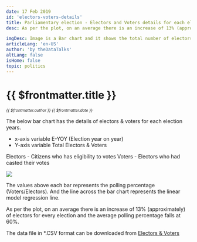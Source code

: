 ```yaml
---
date: 17 Feb 2019
id: 'electors-voters-details'
title: Parliamentary election - Electors and Voters details for each election years
desc: As per the plot, on an average there is an increase of 13% (approximately) of electors for every election and the average polling percentage

imgDesc: Image is a Bar chart and it shows the total number of electors & voters for each election years
articleLang: 'en-US'
author: 'by theDataTalks'
altLang: false
isHome: false
topic: politics
---
```


# {{ $frontmatter.title }}
<i style="font-size: 0.75em;"> {{ $frontmatter.author }} {{ $frontmatter.date }} </i>

The below bar chart has the details of electors & voters for each
election years.

-   x-axis variable E-YOY (Election year on year)
-   Y-axis variable Total Electors & Voters

Electors - Citizens who has eligibility to votes Voters - Electors who
had casted their votes

![](/img/politics/electors-voters-details/figure-markdown/img1.png)

The values above each bar represents the polling percentage
(Voters/Electors). And the line across the bar chart represents the
linear model regression line.

As per the plot, on an average there is an increase of 13%
(approximately) of electors for every election and the average polling
percentage falls at 60%.

The data file in \*.CSV format can be downloaded from [Electors & Voters](http://thedatatalks.in/datas/politics/electors.csv)

<style>

</style>